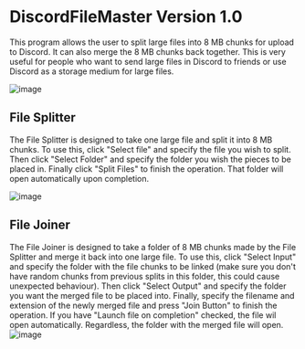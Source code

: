 # DiscordFileMaster Version 1.0
This program allows the user to split large files into 8 MB chunks for upload to Discord. It can also merge the 8 MB chunks back together. This is very useful for people who want to send large files in Discord to friends or use Discord as a storage medium for large files.

![image](https://cdn.discordapp.com/attachments/793633190572064788/867499799469228072/unknown.png)

## File Splitter
The File Splitter is designed to take one large file and split it into 8 MB chunks. To use this, click "Select file" and specify the file you wish to split. Then click "Select Folder" and specify the folder you wish the pieces to be placed in. Finally click "Split Files" to finish the operation. That folder will open automatically upon completion.

![image](https://cdn.discordapp.com/attachments/793633190572064788/867500358543605760/unknown.png)

## File Joiner
The File Joiner is designed to take a folder of 8 MB chunks made by the File Splitter and merge it back into one large file. To use this, click "Select Input" and specify the folder with the file chunks to be linked (make sure you don't have random chunks from previous splits in this folder, this could cause unexpected behaviour).  Then click "Select Output" and specify the folder you want the merged file to be placed into. Finally, specify the filename and extension of the newly merged file and press "Join Button" to finish the operation. If you have "Launch file on completion" checked, the file wil open automatically. Regardless, the folder with the merged file will open.  
![image](https://cdn.discordapp.com/attachments/793633190572064788/867500134471565332/unknown.png)

